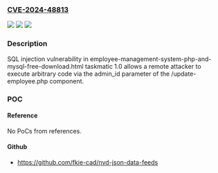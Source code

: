 ### [CVE-2024-48813](https://cve.mitre.org/cgi-bin/cvename.cgi?name=CVE-2024-48813)
![](https://img.shields.io/static/v1?label=Product&message=n%2Fa&color=blue)
![](https://img.shields.io/static/v1?label=Version&message=n%2Fa&color=blue)
![](https://img.shields.io/static/v1?label=Vulnerability&message=n%2Fa&color=brighgreen)

### Description

SQL injection vulnerability in employee-management-system-php-and-mysql-free-download.html taskmatic 1.0 allows a remote attacker to execute arbitrary code via the admin_id parameter of the /update-employee.php component.

### POC

#### Reference
No PoCs from references.

#### Github
- https://github.com/fkie-cad/nvd-json-data-feeds

